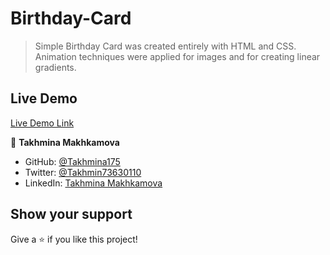 # Birthday-Card

>Simple Birthday Card was created entirely with HTML and CSS. 
Animation techniques were applied for images and for creating linear gradients.

## Live Demo

[Live Demo Link](https://raw.githack.com/Takhmina175/Birthday-Card/main/index.html)


👤  **Takhmina Makhkamova**

- GitHub: [@Takhmina175](https://github.com/Takhmina175)
- Twitter: [@Takhmin73630110](https://twitter.com/Takhmin73630110)
- LinkedIn: [Takhmina Makhkamova](https://www.linkedin.com/in/takhmina-makhkamova-7628136b/)

## Show your support

Give a ⭐️ if you like this project!
